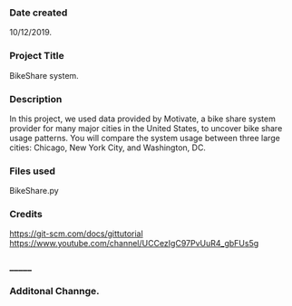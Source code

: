 ### Date created
10/12/2019.
### Project Title
BikeShare system.
### Description
In this project, we used data provided by Motivate, a bike share system provider for many major cities in the United States, to uncover bike share usage patterns. You will compare the system usage between three large cities: Chicago, New York City, and Washington, DC.

### Files used
BikeShare.py

### Credits
https://git-scm.com/docs/gittutorial
https://www.youtube.com/channel/UCCezIgC97PvUuR4_gbFUs5g

### _____
### Additonal Channge.
